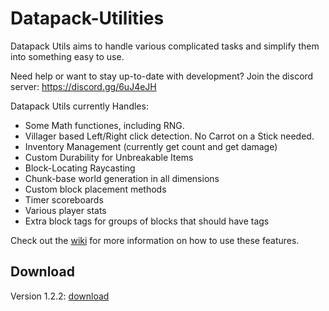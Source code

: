 # Datapack-Utilities
Datapack Utils aims to handle various complicated tasks and simplify them into something easy to use.

Need help or want to stay up-to-date with development? Join the discord server: https://discord.gg/6uJ4eJH

Datapack Utils currently Handles:

* Some Math functiones, including RNG.
* Villager based Left/Right click detection. No Carrot on a Stick needed.
* Inventory Management (currently get count and get damage)
* Custom Durability for Unbreakable Items
* Block-Locating Raycasting
* Chunk-base world generation in all dimensions
* Custom block placement methods
* Timer scoreboards
* Various player stats
* Extra block tags for groups of blocks that should have tags

Check out the [wiki](https://github.com/ImCoolYeah105/Datapack-Utilities/wiki) for more information on how to use these features.

## Download

Version 1.2.2: [download](https://www.dropbox.com/s/hkeoa66l1ugo5pu/DatapackUtils_v1.2.2a.zip?dl=1)

